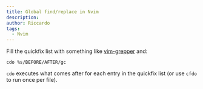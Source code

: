 ```yaml
---
title: Global find/replace in Nvim
description:
author: Riccardo
tags:
  - Nvim
---
```


Fill the quickfix list with something like [vim-grepper](https://github.com/mhinz/vim-grepper) and:

```
cdo %s/BEFORE/AFTER/gc
```

`cdo` executes what comes after for each entry in the quickfix list (or use `cfdo` to run once per file).
